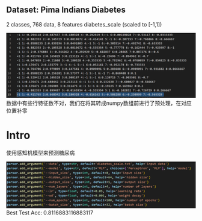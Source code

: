 ## Dataset: Pima Indians Diabetes

2 classes, 768 data, 8 features
diabetes_scale (scaled to [-1,1])

![Alt text](image.png)
数据中有些行特征数不对，我们在将其转成numpy数组前进行了预处理，在对应位置补零


# Intro
使用感知机模型来预测糖尿病

![Alt text](image-1.png)
Best Test Acc: 0.8116883116883117